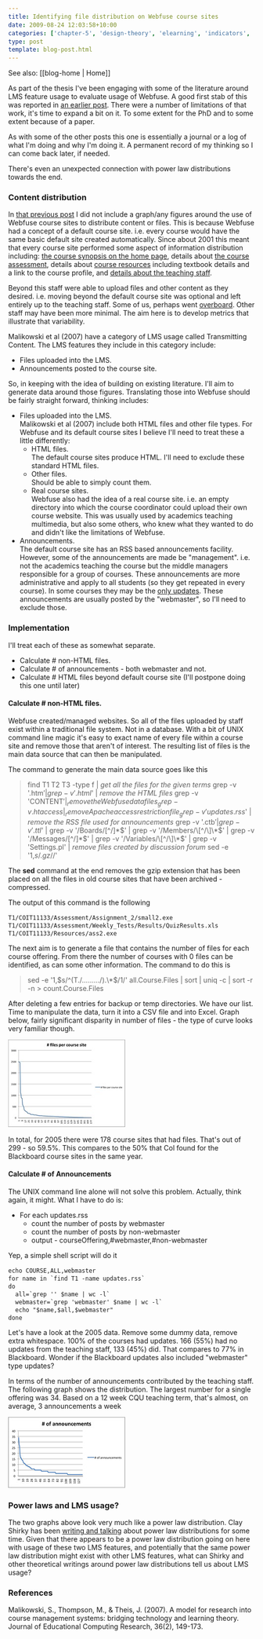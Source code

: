 ```yaml
---
title: Identifying file distribution on Webfuse course sites
date: 2009-08-24 12:03:58+10:00
categories: ['chapter-5', 'design-theory', 'elearning', 'indicators', 'lmsevaluation', 'phd', 'thesis']
type: post
template: blog-post.html
---
```


See also: [[blog-home | Home]]

As part of the thesis I've been engaging with some of the literature around LMS feature usage to evaluate usage of Webfuse. A good first stab of this was reported in [an earlier post](/blog2/2009/08/07/breadth-of-webfuse-use-1997-through-2009/). There were a number of limitations of that work, it's time to expand a bit on it. To some extent for the PhD and to some extent because of a paper.

As with some of the other posts this one is essentially a journal or a log of what I'm doing and why I'm doing it. A permanent record of my thinking so I can come back later, if needed.

There's even an unexpected connection with power law distributions towards the end.

### Content distribution

In [that previous post](/blog2/2009/08/07/breadth-of-webfuse-use-1997-through-2009/) I did not include a graph/any figures around the use of Webfuse course sites to distribute content or files. This is because Webfuse had a concept of a default course site. i.e. every course would have the same basic default site created automatically. Since about 2001 this meant that every course site performed some aspect of information distribution including: [the course synopsis on the home page](http://webfuse.cqu.edu.au/Courses/2009/T2/COIS20025/), details about [the course assessment](http://webfuse.cqu.edu.au/Courses/2006/T2/COIS20025/Assessment/), details about [course resources](http://webfuse.cqu.edu.au/Courses/2006/T2/COIS20025/Resources/) including textbook details and a link to the course profile, and [details about the teaching staff](http://webfuse.cqu.edu.au/Courses/2006/T2/COIS20025/Staff/).

Beyond this staff were able to upload files and other content as they desired. i.e. moving beyond the default course site was optional and left entirely up to the teaching staff. Some of us, perhaps went [overboard](http://webfuse.cqu.edu.au/Courses/2006/T2/COIS20025/Resources/Lecture_Slides/). Other staff may have been more minimal. The aim here is to develop metrics that illustrate that variability.

Malikowski et al (2007) have a category of LMS usage called Transmitting Content. The LMS features they include in this category include:

- Files uploaded into the LMS.
- Announcements posted to the course site.

So, in keeping with the idea of building on existing literature. I'll aim to generate data around those figures. Translating those into Webfuse should be fairly straight forward, thinking includes:

- Files uploaded into the LMS.  
    Malikowski et al (2007) include both HTML files and other file types. For Webfuse and its default course sites I believe I'll need to treat these a little differently:
    - HTML files.  
        The default course sites produce HTML. I'll need to exclude these standard HTML files.
    - Other files.  
        Should be able to simply count them.
    - Real course sites.  
        Webfuse also had the idea of a real course site. i.e. an empty directory into which the course coordinator could upload their own course website. This was usually used by academics teaching multimedia, but also some others, who knew what they wanted to do and didn't like the limitations of Webfuse.
- Announcements.  
    The default course site has an RSS based announcements facility. However, some of the announcements are made be "management". i.e. not the academics teaching the course but the middle managers responsible for a group of courses. These announcements are more administrative and apply to all students (so they get repeated in every course). In some courses they may be the [only updates](http://webfuse.cqu.edu.au/Courses/2009/T2/COIS20025/Updates/). These announcements are usually posted by the "webmaster", so I'll need to exclude those.

### Implementation

I'll treat each of these as somewhat separate.

- Calculate # non-HTML files.
- Calculate # of announcements - both webmaster and not.
- Calculate # HTML files beyond default course site (I'll postpone doing this one until later)

#### Calculate # non-HTML files.

Webfuse created/managed websites. So all of the files uploaded by staff exist within a traditional file system. Not in a database. With a bit of UNIX command line magic it's easy to exact name of every file within a course site and remove those that aren't of interest. The resulting list of files is the main data source that can then be manipulated.

The command to generate the main data source goes like this

> find T1 T2 T3 -type f | _get all the files for the given terms_ grep -v '.htm$' | grep -v '.html$' | _remove the HTML files_ grep -v 'CONTENT$' | _remove the Webfuse data files_ grep -v .htaccess | _remove Apache access restriction file_ grep -v 'updates.rss$' | _remove the RSS file used for announcements_ grep -v '.ctb$'| grep -v '.ttl$' | grep -v '/Boards/\[^/\]\*$' | grep -v '/Members/\[^/\]\*$' | grep -v '/Messages/\[^/\]\*$' | grep -v '/Variables/\[^/\]\*$' | grep -v 'Settings.pl' | _remove files created by discussion forum_ sed -e '1,$s/.gz$//'

The **sed** command at the end removes the gzip extension that has been placed on all the files in old course sites that have been archived - compressed.

The output of this command is the following

```
T1/COIT11133/Assessment/Assignment_2/small2.exe
T1/COIT11133/Assessment/Weekly_Tests/Results/QuizResults.xls
T1/COIT11133/Resources/ass2.exe
```

The next aim is to generate a file that contains the number of files for each course offering. From there the number of courses with 0 files can be identified, as can some other information. The command to do this is

> sed -e '1,$s/^(T./........./).\*$/1/' all.Course.Files | sort | uniq -c | sort -r -n > count.Course.Files

After deleting a few entries for backup or temp directories. We have our list. Time to manipulate the data, turn it into a CSV file and into Excel. Graph below, fairly significant disparity in number of files - the type of curve looks very familiar though.

[![Number of uploaded files per Webfuse course site for 2005](images/3849901067_4875c08fd4_m.jpg)](http://www.flickr.com/photos/david_jones/3849901067/ "Number of uploaded files per Webfuse course site for 2005 by David T Jones, on Flickr")

In total, for 2005 there were 178 course sites that had files. That's out of 299 - so 59.5%. This compares to the 50% that Col found for the Blackboard course sites in the same year.

#### Calculate # of Announcements

The UNIX command line alone will not solve this problem. Actually, think again, it might. What I have to do is:

- For each updates.rss
    - count the number of posts by webmaster
    - count the number of posts by non-webmaster
    - output - courseOffering,#webmaster,#non-webmaster

Yep, a simple shell script will do it

```
echo COURSE,ALL,webmaster
for name in `find T1 -name updates.rss`
do
  all=`grep '' $name | wc -l`
  webmaster=`grep 'webmaster' $name | wc -l`
  echo "$name,$all,$webmaster"
done

```

Let's have a look at the 2005 data. Remove some dummy data, remove extra whitespace. 100% of the courses had updates. 166 (55%) had no updates from the teaching staff, 133 (45%) did. That compares to 77% in Blackboard. Wonder if the Blackboard updates also included "webmaster" type updates?

In terms of the number of announcements contributed by the teaching staff. The following graph shows the distribution. The largest number for a single offering was 34. Based on a 12 week CQU teaching term, that's almost, on average, 3 announcements a week

[![Number of coordinator announcements - Webfuse 2005](images/3850198849_6f9ec50c42_m.jpg)](http://www.flickr.com/photos/david_jones/3850198849/ "Number of coordinator announcements - Webfuse 2005 by David T Jones, on Flickr")

### Power laws and LMS usage?

The two graphs above look very much like a power law distribution. Clay Shirky has been [writing and talking](http://www.shirky.com/writings/powerlaw_weblog.html) about power law distributions for some time. Given that there appears to be a power law distribution going on here with usage of these two LMS features, and potentially that the same power law distribution might exist with other LMS features, what can Shirky and other theoretical writings around power law distributions tell us about LMS usage?

### References

Malikowski, S., Thompson, M., & Theis, J. (2007). A model for research into course management systems: bridging technology and learning theory. Journal of Educational Computing Research, 36(2), 149-173.